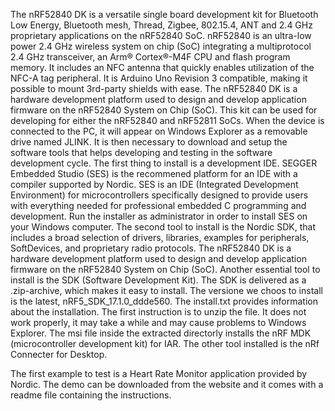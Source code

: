 The nRF52840 DK is a versatile single board development kit for Bluetooth Low Energy, Bluetooth mesh, Thread, Zigbee, 802.15.4, ANT and 2.4 GHz proprietary applications on the nRF52840 SoC. nRF52840 is an ultra-low power 2.4 GHz wireless system on chip (SoC) integrating a multiprotocol 2.4 GHz transceiver, an Arm® Cortex®-M4F CPU and flash program memory. It includes an NFC antenna that quickly enables utilization of the NFC-A tag peripheral. It is Arduino Uno Revision 3 compatible, making it possible to mount 3rd-party shields with ease.
The nRF52840 DK is a hardware development platform used to design and develop application firmware on the nRF52840 System on Chip (SoC). This kit can be used for developing for either the nRF52840 and nRF52811 SoCs.
When the device is connected to the PC, it will appear on Windows Explorer as a removable drive named JLINK. 
It is then necessary to download and setup the software tools that helps developing and testing in the software development cycle. 
The first thing to install is a development IDE. SEGGER Embedded Studio (SES) is the recommened platform for an IDE with a compiler supported by Nordic. SES is an IDE (Integrated Development Environment) for microcontrollers specifically designed to provide users with everything needed for professional embedded C programming and development. Run the installer as administrator in order to install SES on your Windows computer.
The second tool to install is the Nordic SDK, that includes a broad selection of drivers, libraries, examples for peripherals, SoftDevices, and proprietary radio protocols.
The nRF52840 DK is a hardware development platform used to design and develop application firmware on the nRF52840 System on Chip (SoC).
Another essential tool to install is the SDK (Software Development Kit). The SDK is delivered as a .zip-archive, which makes it easy to install. The versione we choos to install is the latest, nRF5_SDK_17.1.0_ddde560. The install.txt provides information about the installation. The first instruction is to unzip the file. It does not work properly, it may take a while and may cause problems to Windows Explorer. The msi file inside the extracted directorly installs the nRF MDK (microcontroller development kit) for IAR. 
The other tool installed is the nRf Connecter for Desktop. 


The first example to test is a Heart Rate Monitor application provided by Nordic. The demo can be downloaded from the website and it comes with a readme file containing the instructions. 
